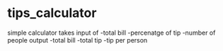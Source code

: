 # tips_calculator
simple calculator
takes input of 
-total bill
-percenatge of tip
-number of people
output
-total bill
-total tip
-tip per person
